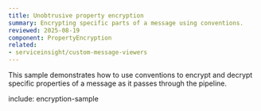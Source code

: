 ```yaml
---
title: Unobtrusive property encryption
summary: Encrypting specific parts of a message using conventions.
reviewed: 2025-08-19
component: PropertyEncryption
related:
- serviceinsight/custom-message-viewers
---
```


This sample demonstrates how to use conventions to encrypt and decrypt specific properties of a message as it passes through the pipeline.

include: encryption-sample
